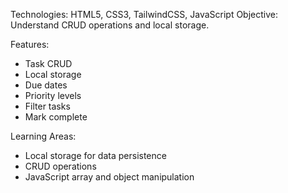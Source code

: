 Technologies: HTML5, CSS3, TailwindCSS, JavaScript
Objective: Understand CRUD operations and local storage.

Features:
- Task CRUD
- Local storage
- Due dates
- Priority levels
- Filter tasks
- Mark complete

Learning Areas:
- Local storage for data persistence
- CRUD operations
- JavaScript array and object manipulation